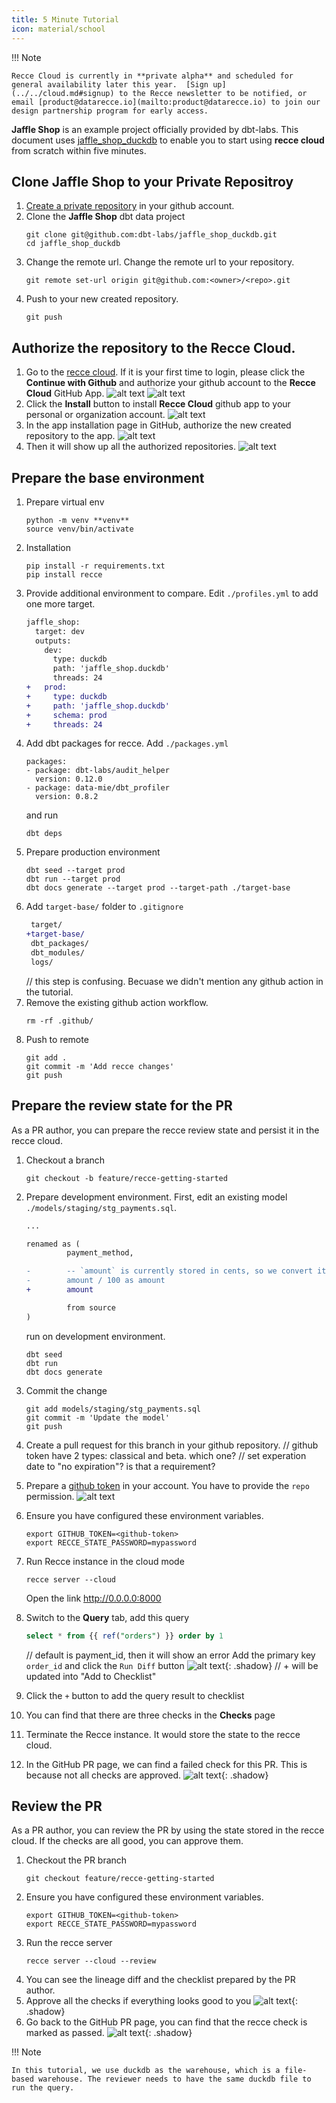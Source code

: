 ```yaml
---
title: 5 Minute Tutorial
icon: material/school
---
```


!!! Note

    Recce Cloud is currently in **private alpha** and scheduled for general availability later this year.  [Sign up](../../cloud.md#signup) to the Recce newsletter to be notified, or email [product@datarecce.io](mailto:product@datarecce.io) to join our design partnership program for early access.

**Jaffle Shop** is an example project officially provided by dbt-labs. This document uses [jaffle_shop_duckdb](https://github.com/dbt-labs/jaffle_shop_duckdb) to enable you to start using **recce cloud** from scratch within five minutes.

## Clone Jaffle Shop to your Private Repositroy

1. [Create a private repository](https://github.com/new) in your github account.
1. Clone the **Jaffle Shop** dbt data project
   ```shell
   git clone git@github.com:dbt-labs/jaffle_shop_duckdb.git
   cd jaffle_shop_duckdb
   ```
1. Change the remote url. Change the remote url to your repository.
   ```
   git remote set-url origin git@github.com:<owner>/<repo>.git
   ```
1. Push to your new created repository.
   ```
   git push
   ```

## Authorize the repository to the Recce Cloud.

1. Go to the [recce cloud](https://cloud.datarecce.io/). If it is your first time to login, please click the **Continue with Github** and authorize your github account to the **Recce Cloud** GitHub App.
   ![alt text](../../assets/images/recce-cloud/sign-in.png)
   ![alt text](../../assets/images/recce-cloud/sign-in-authorize.png)
1. Click the **Install** button to install **Recce Cloud** github app to your personal or organization account.
   ![alt text](../../assets/images/recce-cloud/app-install.png)
1. In the app installation page in GitHub, authorize the new created repository to the app.
   ![alt text](../../assets/images/recce-cloud/app-install-authorize.png)
1. Then it will show up all the authorized repositories.
   ![alt text](../../assets/images/recce-cloud/repo-list.png)

## Prepare the base environment

1. Prepare virtual env
   ```shell
   python -m venv **venv**
   source venv/bin/activate
   ```
1. Installation
   ```shell
   pip install -r requirements.txt
   pip install recce
   ```
1. Provide additional environment to compare. Edit `./profiles.yml` to add one more target.
   ```diff
   jaffle_shop:
     target: dev
     outputs:
       dev:
         type: duckdb
         path: 'jaffle_shop.duckdb'
         threads: 24
   +   prod:
   +     type: duckdb
   +     path: 'jaffle_shop.duckdb'
   +     schema: prod
   +     threads: 24
   ```
1. Add dbt packages for recce. Add `./packages.yml`
   ```
   packages:
   - package: dbt-labs/audit_helper
     version: 0.12.0
   - package: data-mie/dbt_profiler
     version: 0.8.2
   ```
   and run
   ```
   dbt deps
   ```
1. Prepare production environment
   ```shell
   dbt seed --target prod
   dbt run --target prod
   dbt docs generate --target prod --target-path ./target-base
   ```
1. Add `target-base/` folder to `.gitignore`
   ```diff
    target/
   +target-base/
    dbt_packages/
    dbt_modules/
    logs/
   ```
   // this step is confusing. Becuase we didn't mention any github action in the tutorial.
1. Remove the existing github action workflow. 
   ```
   rm -rf .github/
   ```
1. Push to remote
   ```
   git add .
   git commit -m 'Add recce changes'
   git push
   ```

## Prepare the review state for the PR

As a PR author, you can prepare the recce review state and persist it in the recce cloud.

1. Checkout a branch
   ```
   git checkout -b feature/recce-getting-started
   ```

1. Prepare development environment. First, edit an existing model `./models/staging/stg_payments.sql`.
   ```diff
   ...

   renamed as (
            payment_method,

   -        -- `amount` is currently stored in cents, so we convert it to dollars
   -        amount / 100 as amount
   +        amount

            from source
   )
   ```
   run on development environment.
   ```shell
   dbt seed
   dbt run
   dbt docs generate
   ```

1. Commit the change
   ```
   git add models/staging/stg_payments.sql
   git commit -m 'Update the model'
   git push
   ```

1. Create a pull request for this branch in your github repository.
// github token have 2 types: classical and beta. which one? 
// set experation date to "no expiration"? is that a requirement? 
2. Prepare a [github token](https://github.com/settings/tokens) in your account. You have to provide the `repo` permission.
   ![alt text](../../assets/images/recce-cloud/github-token.png)
3. Ensure you have configured these environment variables.
   ```shell
   export GITHUB_TOKEN=<github-token>
   export RECCE_STATE_PASSWORD=mypassword
   ```
4. Run Recce instance in the cloud mode
   ```
   recce server --cloud
   ```
   Open the link http://0.0.0.0:8000
5. Switch to the **Query** tab, add this query
   ```sql
   select * from {{ ref("orders") }} order by 1
   ```
   // default is payment_id, then it will show an error
   Add the primary key `order_id` and click the `Run Diff` button
   ![alt text](../../assets/images/recce-cloud/query-diff.png){: .shadow}
   // + will be updated into "Add to Checklist"
6. Click the `+` button to add the query result to checklist
7. You can find that there are three checks in the **Checks** page
8. Terminate the Recce instance. It would store the state to the recce cloud.
9.  In the GitHub PR page, we can find a failed check for this PR. This is because not all checks are approved.
   ![alt text](../../assets/images/recce-cloud/pr-checks-wo-approved.png){: .shadow}

## Review the PR

As a PR author, you can review the PR by using the state stored in the recce cloud. If the checks are all good, you can approve them.

1. Checkout the PR branch
   ```
   git checkout feature/recce-getting-started
   ```
1. Ensure you have configured these environment variables.
   ```shell
   export GITHUB_TOKEN=<github-token>
   export RECCE_STATE_PASSWORD=mypassword
   ```
1. Run the recce server
   ```
   recce server --cloud --review
   ```
1. You can see the lineage diff and the checklist prepared by the PR author.
1. Approve all the checks if everything looks good to you
   ![alt text](../../assets/images/recce-cloud/checks.png){: .shadow}
1. Go back to the GitHub PR page, you can find that the recce check is marked as passed.
   ![alt text](../../assets/images/recce-cloud/pr-checks-all-approved.png){: .shadow}

!!! Note

    In this tutorial, we use duckdb as the warehouse, which is a file-based warehouse. The reviewer needs to have the same duckdb file to run the query.
